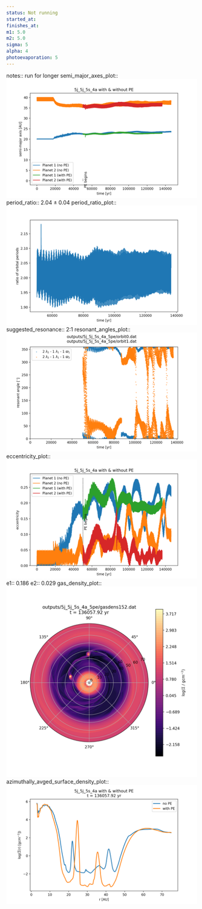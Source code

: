 ```yaml
---
status: Not running
started_at:
finishes_at:
m1: 5.0
m2: 5.0
sigma: 5
alpha: 4
photoevaporation: 5
---
```


notes:: run for longer
semi_major_axes_plot:: ![semi_major_axes_5j_5j_5s_4a_5pe.png](plots/semi_major_axes/semi_major_axes_5j_5j_5s_4a_5pe.png)
period_ratio:: 2.04 ± 0.04
period_ratio_plot:: ![period_ratio_5j_5j_5s_4a_5pe.png](plots/period_ratio/period_ratio_5j_5j_5s_4a_5pe.png)
suggested_resonance:: 2:1
resonant_angles_plot:: ![resonant_angles_5j_5j_5s_4a_5pe.png](plots/resonant_angles/resonant_angles_5j_5j_5s_4a_5pe.png)
eccentricity_plot:: ![eccentricity_5j_5j_5s_4a_5pe.png](plots/eccentricity/eccentricity_5j_5j_5s_4a_5pe.png)
e1:: 0.186
e2:: 0.029
gas_density_plot:: ![gas_density_5j_5j_5s_4a_5pe.png](plots/gas_density/gas_density_5j_5j_5s_4a_5pe.png)
azimuthally_avged_surface_density_plot:: ![azimuthally_avged_surface_density_5j_5j_5s_4a_5pe.png](plots/azimuthally_avged_surface_density/azimuthally_avged_surface_density_5j_5j_5s_4a_5pe.png)
